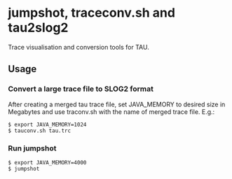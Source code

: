# jumpshot, traceconv.sh and tau2slog2

Trace visualisation and conversion tools for TAU.

## Usage

### Convert a large trace file to SLOG2 format

After creating a merged tau trace file, set JAVA_MEMORY to desired size in Megabytes 
and use traconv.sh with the name of merged trace file.
E.g.:
```
$ export JAVA_MEMORY=1024
$ tauconv.sh tau.trc
```

### Run jumpshot

```
$ export JAVA_MEMORY=4000
$ jumpshot
```
